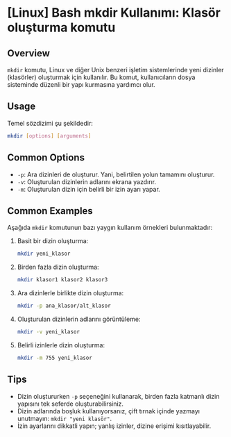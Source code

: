# [Linux] Bash mkdir Kullanımı: Klasör oluşturma komutu

## Overview
`mkdir` komutu, Linux ve diğer Unix benzeri işletim sistemlerinde yeni dizinler (klasörler) oluşturmak için kullanılır. Bu komut, kullanıcıların dosya sisteminde düzenli bir yapı kurmasına yardımcı olur.

## Usage
Temel sözdizimi şu şekildedir:
```bash
mkdir [options] [arguments]
```

## Common Options
- `-p`: Ara dizinleri de oluşturur. Yani, belirtilen yolun tamamını oluşturur.
- `-v`: Oluşturulan dizinlerin adlarını ekrana yazdırır.
- `-m`: Oluşturulan dizin için belirli bir izin ayarı yapar.

## Common Examples
Aşağıda `mkdir` komutunun bazı yaygın kullanım örnekleri bulunmaktadır:

1. Basit bir dizin oluşturma:
   ```bash
   mkdir yeni_klasor
   ```

2. Birden fazla dizin oluşturma:
   ```bash
   mkdir klasor1 klasor2 klasor3
   ```

3. Ara dizinlerle birlikte dizin oluşturma:
   ```bash
   mkdir -p ana_klasor/alt_klasor
   ```

4. Oluşturulan dizinlerin adlarını görüntüleme:
   ```bash
   mkdir -v yeni_klasor
   ```

5. Belirli izinlerle dizin oluşturma:
   ```bash
   mkdir -m 755 yeni_klasor
   ```

## Tips
- Dizin oluştururken `-p` seçeneğini kullanarak, birden fazla katmanlı dizin yapısını tek seferde oluşturabilirsiniz.
- Dizin adlarında boşluk kullanıyorsanız, çift tırnak içinde yazmayı unutmayın: `mkdir "yeni klasör"`.
- İzin ayarlarını dikkatli yapın; yanlış izinler, dizine erişimi kısıtlayabilir.